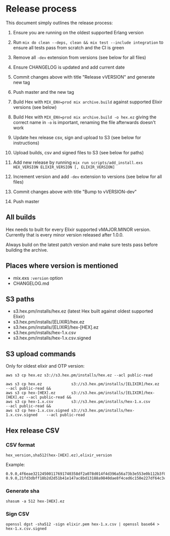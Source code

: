 # Release process

This document simply outlines the release process:

1. Ensure you are running on the oldest supported Erlang version

2. Run `mix do clean --deps, clean && mix test --include integration` to ensure all tests pass from scratch and the CI is green

3. Remove all `-dev` extension from versions (see below for all files)

4. Ensure CHANGELOG is updated and add current date

5. Commit changes above with title "Release vVERSION" and generate new tag

6. Push master and the new tag

7. Build Hex with `MIX_ENV=prod mix archive.build` against supported Elixir versions (see below)

8. Build Hex with `MIX_ENV=prod mix archive.build -o hex.ez` giving the correct name in `-o` is important, renaming the file afterwards doesn't work

9. Update hex release csv, sign and upload to S3 (see below for instructions)

10. Upload builds, csv and signed files to S3 (see below for paths)

11. Add new release by running `mix run scripts/add_install.exs HEX_VERSION ELIXIR_VERSION [, ELIXIR_VERSION]`

12. Increment version and add `-dev` extension to versions (see below for all files)

13. Commit changes above with title "Bump to vVERSION-dev"

14. Push master

## All builds

Hex needs to built for every Elixir supported vMAJOR.MINOR version. Currently that is every minor version released after 1.0.0.

Always build on the latest patch version and make sure tests pass before building the archive.

## Places where version is mentioned

* mix.exs `:version` option
* CHANGELOG.md

## S3 paths

* s3.hex.pm/installs/hex.ez (latest Hex built against oldest supported Elixir)
* s3.hex.pm/installs/[ELIXIR]/hex.ez
* s3.hex.pm/installs/[ELIXIR]/hex-[HEX].ez
* s3.hex.pm/installs/hex-1.x.csv
* s3.hex.pm/installs/hex-1.x.csv.signed

## S3 upload commands

Only for oldest elixir and OTP version:

```
aws s3 cp hex.ez s3://s3.hex.pm/installs/hex.ez --acl public-read
```

```
aws s3 cp hex.ez             s3://s3.hex.pm/installs/[ELIXIR]/hex.ez       --acl public-read &&
aws s3 cp hex-[HEX].ez       s3://s3.hex.pm/installs/[ELIXIR]/hex-[HEX].ez --acl public-read &&
aws s3 cp hex-1.x.csv        s3://s3.hex.pm/installs/hex-1.x.csv           --acl public-read &&
aws s3 cp hex-1.x.csv.signed s3://s3.hex.pm/installs/hex-1.x.csv.signed    --acl public-read
```

## Hex release CSV

### CSV format

```
hex_version,sha512(hex-[HEX].ez),elixir_version
```

Example:

```
0.9.0,4f6eae32124500117691740358df2a078d014f4d396a56a73b3e553e0b112b3f0ac9e0f7e0763feb85c889bac20571c6e028e5f4c252ac158cbb3c586efe992f,1.0.0
0.9.0,21fd3dbff18b2d2d51b41e147ac8bd13188a9840dae8f4ced6c150e227df64c3c6c5a472c3fd74e170f14fcf7cbeb7d85e12a520438bf0731c1ac55d2f6a4a8a,1.1.0
```

### Generate sha

```
shasum -a 512 hex-[HEX].ez
```

### Sign CSV

```
openssl dgst -sha512 -sign elixir.pem hex-1.x.csv | openssl base64 > hex-1.x.csv.signed
```
